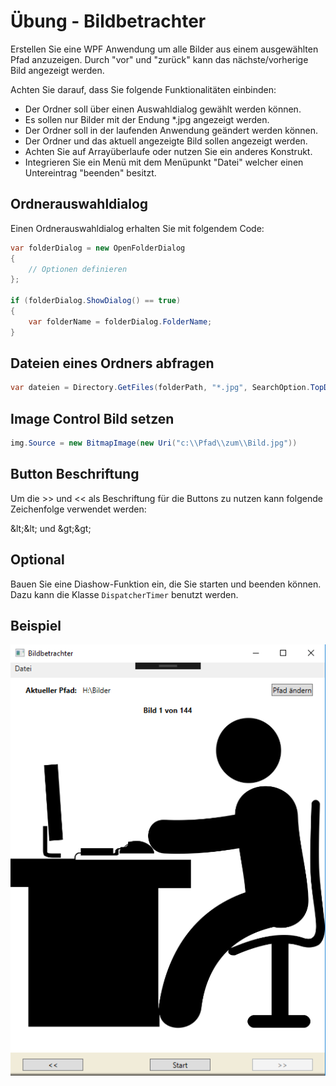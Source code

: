 # Übung - Bildbetrachter

Erstellen Sie eine WPF Anwendung um alle Bilder aus einem ausgewählten Pfad anzuzeigen. Durch "vor" und "zurück" kann das nächste/vorherige Bild angezeigt werden.

Achten Sie darauf, dass Sie folgende Funktionalitäten einbinden:

* Der Ordner soll über einen Auswahldialog gewählt werden können.
* Es sollen nur Bilder mit der Endung *.jpg angezeigt werden.
* Der Ordner soll in der laufenden Anwendung geändert werden können.
* Der Ordner und das aktuell angezeigte Bild sollen angezeigt werden.
* Achten Sie auf Arrayüberlaufe oder nutzen Sie ein anderes Konstrukt.
* Integrieren Sie ein Menü mit dem Menüpunkt "Datei" welcher einen Untereintrag "beenden" besitzt.

## Ordnerauswahldialog

Einen Ordnerauswahldialog erhalten Sie mit folgendem Code:

```csharp
var folderDialog = new OpenFolderDialog
{
    // Optionen definieren
};

if (folderDialog.ShowDialog() == true)
{
    var folderName = folderDialog.FolderName;
}
```

## Dateien eines Ordners abfragen

```csharp
var dateien = Directory.GetFiles(folderPath, "*.jpg", SearchOption.TopDirectoryOnly);
```

## Image Control Bild setzen

```csharp
img.Source = new BitmapImage(new Uri("c:\\Pfad\\zum\\Bild.jpg"))
```

## Button Beschriftung

Um die >> und << als Beschriftung für die Buttons zu nutzen kann folgende Zeichenfolge verwendet werden:

\&lt;\&lt; und \&gt;\&gt;

## Optional

Bauen Sie eine Diashow-Funktion ein, die Sie starten und beenden können. Dazu kann die Klasse `DispatcherTimer` benutzt werden.

## Beispiel

![Beispiel UI](Bild1.png)

